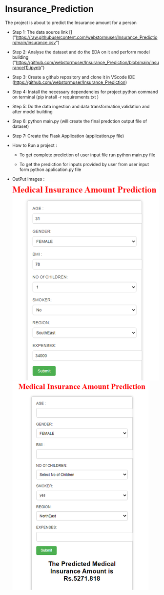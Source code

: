 # Insurance_Prediction

  
   The project is about to predict the Insurance amount for a person 
   
  * Step 1: 
     The data source link  [] ("https://raw.githubusercontent.com/webstormuser/Insurance_Prediction/main/insurance.csv")
     
  * Step 2: 
    Analyse the dataset and do the EDA on it and perform model building ("https://github.com/webstormuser/Insurance_Prediction/blob/main/insurance(1).ipynb")

   * Step 3: 
      Create a github repository and clone it in VScode IDE 
      (https://github.com/webstormuser/Insurance_Prediction)


   * Step 4: 
       Install the necessary dependencies for project
       python command on terminal (pip install -r requirements.txt )



   * Step 5:
       Do the data ingestion and data transformation,validation and after model building 


       
   * Step 6:
     python main.py (will create the final predction output file of dataset)



   * Step 7:
     Create the Flask Application (application.py file)


   *   How to Run a project :
         * To get complete prediction of user input file run 
            python main.py file 

         * To get the prediction for inputs provided by user from user input form 
            python application.py file 
            
            
   * OutPut Images :
        ![Image1](https://github.com/webstormuser/Insurance_Prediction/blob/main/Capture.PNG)
        ![Image2](https://github.com/webstormuser/Insurance_Prediction/blob/main/Capture1.PNG)
     
     
